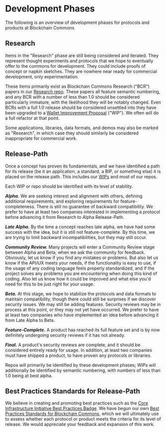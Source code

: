 # Development Phases

The following is an overview of development phases for protocols and products at Blockchain Commons

## Research

Items in the "Research" phase are still being considered and iterated. They represent thought experiments and protocols that we hope to eventually offer to the commons for development. They could include proofs of concept or napkin sketches. They are nowhere near ready for commercial development, only experimentation.

These items primarily exist as Blockchain Commons Research ("BCR") papers in our [Research repo](https://github.com/BlockchainCommons/Research). These papers all feature semantic numbering, and any BCR with a number of less than 1.0 should be considered particularly immature, with the likelihood they will be notably changed. Even BCRs with a full 1.0 release should be considered unsettled into they have been upgraded to a [Wallet Improvement Proposal](https://github.com/BlockchainCommons/wips) ("WIP"). We often will do a full refactor at that point.

Some applications, libraries, data formats, and demos may also be marked as "Research", in which case they should similarly be considered inappropriate for commercial work.

## Release-Path

Once a concept has proven its fundamentals, and we have identified a path for its release (be it an application, a standard, a BIP, or something else) it is placed on the release path. This includes our [WIPs](https://github.com/BlockchainCommons/wips) and most of our repos.

Each WIP or repo should be identified with its level of stability.

***Alpha.*** We are seeking interest and alignment with others, defining additional requirements, and exploring requirements for feature-completeness. There is still no guarantee of backward compatibility. We prefer to have at least two companies interested in implementing a protocol before advancing it from Research to Alpha Release-Path.

***Late Alpha.*** By the time a concept reaches late alpha, we have had some success with the idea, but it is still not feature-complete. By this time, we are trying to limit backward incompatibilities, but they may still occur.

***Community Review.*** Many projects will enter a Community Review stage between Alpha and Beta, when we ask the community for feedback. Obviously, let us know if you find any mistakes or problems. But also let us know if the API/UX meets your needs, if the functionality is easy to use, if the usage of any coding language feels properly standardized, and if the project solves any problems you are encountering when doing this kind of coding. Also let us know how it could be improved and what else you'd need for this to be just right for your usage.

***Beta.*** At this stage, we hope to stabilize the protocols and data formats to maintain compatibility, though there could still be surprises if we discover security issues. We may still be adding features. Security reviews may be in process at this point, or they may not yet have occurred. We prefer to have at least two companies who have implemented an idea before advancing it from Late Alpha to Beta.

***Feature-Complete.*** A product has reached its full feature set and is by now definitely undergoing security reviews if it has not already.

***Final.*** A product's security reviews are complete, and it should be considered entirely ready for usage. In addition, at least two companies must have shipped a product, to have proven any protocols or libraries.

Repos will primarily be identified by these development phases; WIPs will additionally be identified by semantic numbering, with numbers of less than 1.0 being at best alpha.

## Best Practices Standards for Release-Path

We believe in creating and promoting best practices such as the [Core Infrastructure Initiative Best Practices Badge](https://github.com/coreinfrastructure/best-practices-badge). We have begun our own [Best Practices Standards for Blockchain Commons](release-path-standards.md), which we will ultimately use to assess whether each protocol or product meets the criteria for its level of release. We would appreciate your feedback and expansion of this work.
